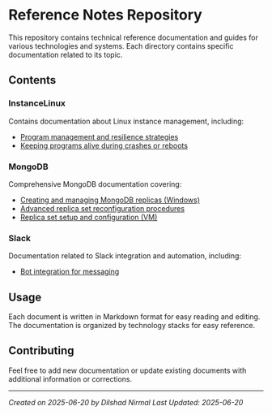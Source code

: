 # Reference Notes Repository

This repository contains technical reference documentation and guides for various technologies and systems. Each directory contains specific documentation related to its topic.

## Contents

### InstanceLinux
Contains documentation about Linux instance management, including:
- [Program management and resilience strategies](InstanceLinux/keeping_programs_alive_during_a_crash_or_reboot.md)
- [Keeping programs alive during crashes or reboots](InstanceLinux/keeping_programs_alive_during_a_crash_or_reboot.md)

### MongoDB
Comprehensive MongoDB documentation covering:
- [Creating and managing MongoDB replicas (Windows)](MongoDB/creating_mongodb_replica_windows.md)
- [Advanced replica set reconfiguration procedures](MongoDB/reconfigure_mongodb_replica_set.md)
- [Replica set setup and configuration (VM)](MongoDB/mongodb_replicaset_setup_vm.md)

### Slack
Documentation related to Slack integration and automation, including:
- [Bot integration for messaging](Slack/bot_integration_for_messaging.md)

## Usage
Each document is written in Markdown format for easy reading and editing. The documentation is organized by technology stacks for easy reference.

## Contributing
Feel free to add new documentation or update existing documents with additional information or corrections.

---

*Created on 2025-06-20 by Dilshad Nirmal*
_Last Updated: 2025-06-20_